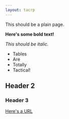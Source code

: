 ```yaml
---
layout: tacrp
---
```


This should be a plain page.

**Here's some bold text!**

*This should be italic.*

- Tables
- Are
- Totally
- Tactical!

## Header 2

### Header 3

[Here's a URL](https://github.com/TheOnly8Z/tacrp_interops)